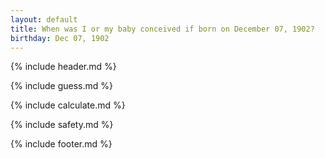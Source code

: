 ```yaml
---
layout: default
title: When was I or my baby conceived if born on December 07, 1902?
birthday: Dec 07, 1902
---
```


{% include header.md %}

{% include guess.md %}

{% include calculate.md %}

{% include safety.md %}

{% include footer.md %}



